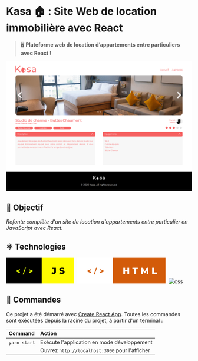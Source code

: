 # Kasa 🏠 : Site Web de location immobilière avec React

> 🖥️ **Plateforme web de location d’appartements entre particuliers avec React !**

![screenshot du site](./public/images/screenshot/72574042.png)

## 🎯 Objectif

_Refonte complète d'un site de location d'appartements entre particulier en JavaScript avec React._

## ⚛️ Technologies

![javascript](./public/images/screenshot/js.svg)&nbsp;&nbsp;![html](./public/images/screenshot/html.svg)&nbsp;&nbsp;![css](./back/images/screenshot/css.svg)

## 🧞 Commandes

Ce projet a été démarré avec [Create React App](https://github.com/facebook/create-react-app).
Toutes les commandes sont exécutées depuis la racine du projet, à partir d'un terminal :

| Command      | Action                                         |
| :----------- | :--------------------------------------------- |
| `yarn start` | Exécute l'application en mode développement    |
|              | Ouvrez `http://localhost:3000` pour l'afficher |
